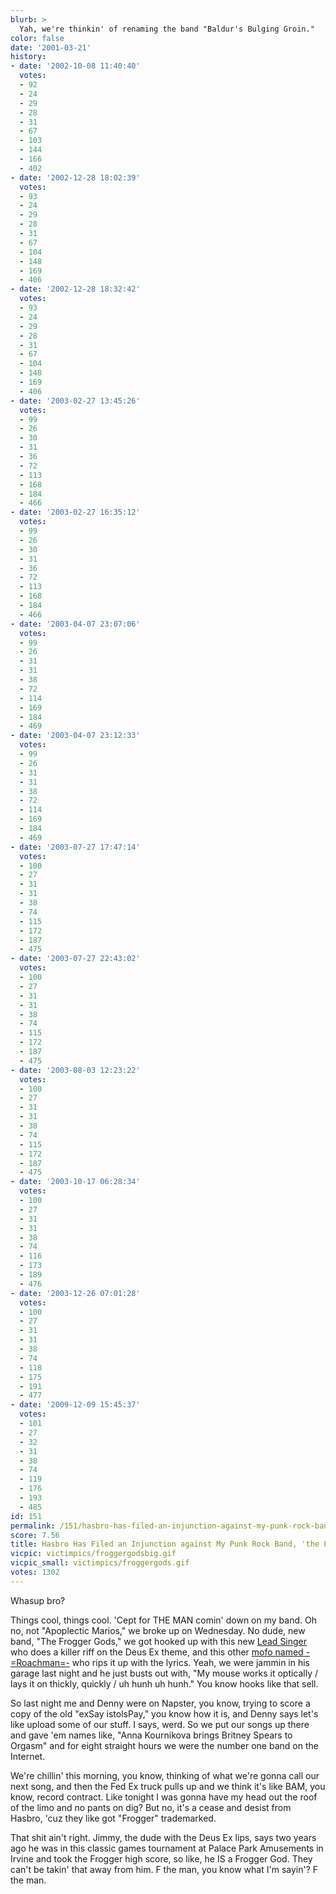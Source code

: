 ```yaml
---
blurb: >
  Yah, we're thinkin' of renaming the band "Baldur's Bulging Groin."
color: false
date: '2001-03-21'
history:
- date: '2002-10-08 11:40:40'
  votes:
  - 92
  - 24
  - 29
  - 28
  - 31
  - 67
  - 103
  - 144
  - 166
  - 402
- date: '2002-12-28 18:02:39'
  votes:
  - 93
  - 24
  - 29
  - 28
  - 31
  - 67
  - 104
  - 148
  - 169
  - 406
- date: '2002-12-28 18:32:42'
  votes:
  - 93
  - 24
  - 29
  - 28
  - 31
  - 67
  - 104
  - 148
  - 169
  - 406
- date: '2003-02-27 13:45:26'
  votes:
  - 99
  - 26
  - 30
  - 31
  - 36
  - 72
  - 113
  - 168
  - 184
  - 466
- date: '2003-02-27 16:35:12'
  votes:
  - 99
  - 26
  - 30
  - 31
  - 36
  - 72
  - 113
  - 168
  - 184
  - 466
- date: '2003-04-07 23:07:06'
  votes:
  - 99
  - 26
  - 31
  - 31
  - 38
  - 72
  - 114
  - 169
  - 184
  - 469
- date: '2003-04-07 23:12:33'
  votes:
  - 99
  - 26
  - 31
  - 31
  - 38
  - 72
  - 114
  - 169
  - 184
  - 469
- date: '2003-07-27 17:47:14'
  votes:
  - 100
  - 27
  - 31
  - 31
  - 38
  - 74
  - 115
  - 172
  - 187
  - 475
- date: '2003-07-27 22:43:02'
  votes:
  - 100
  - 27
  - 31
  - 31
  - 38
  - 74
  - 115
  - 172
  - 187
  - 475
- date: '2003-08-03 12:23:22'
  votes:
  - 100
  - 27
  - 31
  - 31
  - 38
  - 74
  - 115
  - 172
  - 187
  - 475
- date: '2003-10-17 06:28:34'
  votes:
  - 100
  - 27
  - 31
  - 31
  - 38
  - 74
  - 116
  - 173
  - 189
  - 476
- date: '2003-12-26 07:01:28'
  votes:
  - 100
  - 27
  - 31
  - 31
  - 38
  - 74
  - 118
  - 175
  - 191
  - 477
- date: '2009-12-09 15:45:37'
  votes:
  - 101
  - 27
  - 32
  - 31
  - 38
  - 74
  - 119
  - 176
  - 193
  - 485
id: 151
permalink: /151/hasbro-has-filed-an-injunction-against-my-punk-rock-band-the-frogger-gods/
score: 7.56
title: Hasbro Has Filed an Injunction against My Punk Rock Band, 'the Frogger Gods.'
vicpic: victimpics/froggergodsbig.gif
vicpic_small: victimpics/froggergods.gif
votes: 1302
---
```


Whasup bro?

Things cool, things cool. 'Cept for THE MAN comin' down on my band. Oh
no, not "Apoplectic Marios," we broke up on Wednesday. No dude, new
band, "The Frogger Gods," we got hooked up with this new [Lead
Singer](%ARTICLE[136]%) who does a killer riff on the Deus Ex theme,
and this other [mofo named -=Roachman=-](%ARTICLE[128]%) who rips it
up with the lyrics. Yeah, we were jammin in his garage last night and he
just busts out with, "My mouse works it optically / lays it on thickly,
quickly / uh hunh uh hunh." You know hooks like that sell.

So last night me and Denny were on Napster, you know, trying to score a
copy of the old "exSay istolsPay," you know how it is, and Denny says
let's like upload some of our stuff. I says, werd. So we put our songs
up there and gave 'em names like, "Anna Kournikova brings Britney Spears
to Orgasm" and for eight straight hours we were the number one band on
the Internet.

We're chillin' this morning, you know, thinking of what we're gonna call
our next song, and then the Fed Ex truck pulls up and we think it's like
BAM, you know, record contract. Like tonight I was gonna have my head
out the roof of the limo and no pants on dig? But no, it's a cease and
desist from Hasbro, 'cuz they like got "Frogger" trademarked.

That shit ain't right. Jimmy, the dude with the Deus Ex lips, says two
years ago he was in this classic games tournament at Palace Park
Amusements in Irvine and took the Frogger high score, so like, he IS a
Frogger God. They can't be takin' that away from him. F the man, you
know what I'm sayin'? F the man.